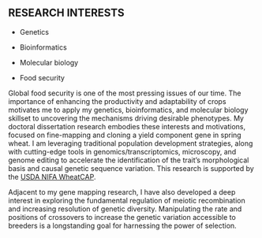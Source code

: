 ## RESEARCH INTERESTS  

* Genetics 

* Bioinformatics  

* Molecular biology

* Food security

Global food security is one of the most pressing issues of our time. The importance of enhancing the productivity and adaptability of crops motivates me to apply my genetics, bioinformatics, and molecular biology skillset to uncovering the mechanisms driving desirable phenotypes. My doctoral dissertation research embodies these interests and motivations, focused on fine-mapping and cloning a yield component gene in spring wheat. I am leveraging traditional population development strategies, along with cutting-edge tools in genomics/transcriptomics, microscopy, and genome editing to accelerate the identification of the trait’s morphological basis and causal genetic sequence variation. This research is supported by the [USDA NIFA WheatCAP](https://www.triticeaecap.org/).

Adjacent to my gene mapping research, I have also developed a deep interest in exploring the fundamental regulation of meiotic recombination and increasing resolution of genetic diversity. Manipulating the rate and positions of crossovers to increase the genetic variation accessible to breeders is a longstanding goal for harnessing the power of selection.  
